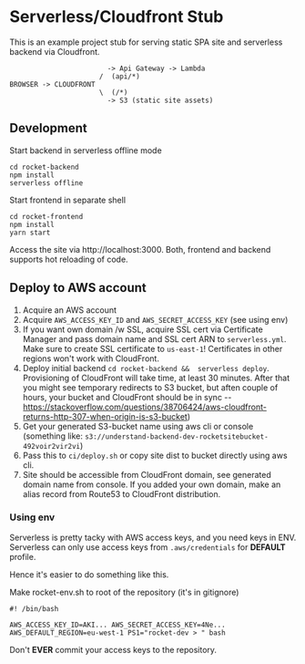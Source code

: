 # Serverless/Cloudfront Stub

This is an example project stub for serving static SPA site and serverless backend via Cloudfront.

```
                        -> Api Gateway -> Lambda
                      /  (api/*)
BROWSER -> CLOUDFRONT
                      \  (/*)
                        -> S3 (static site assets)
```

## Development

Start backend in serverless offline mode

```
cd rocket-backend
npm install
serverless offline
```

Start frontend in separate shell

```
cd rocket-frontend
npm install
yarn start
```

Access the site via http://localhost:3000. Both, frontend and backend supports hot reloading of code.

## Deploy to AWS account

1. Acquire an AWS account
2. Acquire `AWS_ACCESS_KEY_ID` and `AWS_SECRET_ACCESS_KEY` (see using env)
3. If you want own domain /w SSL, acquire SSL cert via Certificate Manager and pass domain name and SSL cert ARN to `serverless.yml`. Make sure to create SSL certificate to `us-east-1`! Certificates in other regions won't work with CloudFront.
4. Deploy initial backend `cd rocket-backend &&  serverless deploy`. Provisioning of CloudFront will take time, at least 30 minutes. After that you might see temporary redirects to S3 bucket, but aften couple of hours, your bucket and CloudFront should be in sync -- https://stackoverflow.com/questions/38706424/aws-cloudfront-returns-http-307-when-origin-is-s3-bucket)
5. Get your generated S3-bucket name using aws cli or console (something like: `s3://understand-backend-dev-rocketsitebucket-492voir2vir2vi`)
6. Pass this to `ci/deploy.sh` or copy site dist to bucket directly using aws cli.
7. Site should be accessible from CloudFront domain, see generated domain name from console. If you added your own domain, make an alias record from Route53 to CloudFront distribution.

### Using env

Serverless is pretty tacky with AWS access keys, and you need keys in ENV. Serverless can only use access keys from `.aws/credentials` for **DEFAULT** profile.

Hence it's easier to do something like this.

Make rocket-env.sh to root of the repository (it's in gitignore)
```
#! /bin/bash

AWS_ACCESS_KEY_ID=AKI... AWS_SECRET_ACCESS_KEY=4Ne... AWS_DEFAULT_REGION=eu-west-1 PS1="rocket-dev > " bash

```

Don't **EVER** commit your access keys to the repository.
